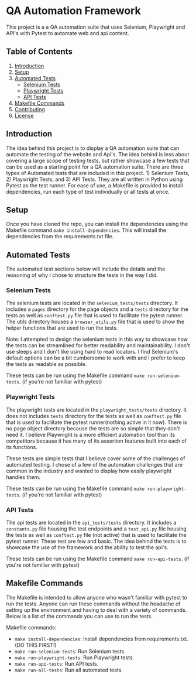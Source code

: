 # QA Automation Framework

This project is a a QA automation suite that uses Selenium, Playwright and API's with Pytest to automate web and api content. 

## Table of Contents
1. [Introduction](#introduction)
2. [Setup](#setup)
3. [Automated Tests](#automated-tests)
    - [Selenium Tests](#selenium-tests)
    - [Playwright Tests](#playwright-tests)
    - [API Tests](#api-tests)
4. [Makefile Commands](#makefile-commands)
5. [Contributing](#contributing)
6. [License](#license)

## Introduction
The idea behind this project is to display a QA automation suite that can automate the testing of the website and Api's. The idea behind is less about covering a large scope of testing tests, but rather showcase a few tests that can be used as a starting point for a QA automation suite. There are three types of Automated tests that are included in this project. 1) Selenium Tests, 2) Playwright Tests, and 3) API Tests. They are all written in Python using Pytest as the test runner. For ease of use, a Makefile is provided to install dependencies, run each type of test individually or all tests at once.

## Setup
Once you have cloned the repo, you can install the dependencies using the Makefile command `make install-dependencies`. This will install the dependencies from the requirements.txt file.

## Automated Tests
The automated test sections below will include the details and the reasoning of why I chose to structure the tests in the way I did.

### Selenium Tests
The selenium tests are located in the `selenium_tests/tests` directory. It includes a `pages` directory for the page objects and a `tests` directory for the tests as well as `conftest.py` file that is used to facilitate the pytest runner. The utils directory houses a `browser_utils.py` file that is used to show the helper functions that are used to run the tests.

Note: I attempted to design the selenium tests in this way to showcase how the tests can be streamlined for better readability and maintainability. I don't use sleeps and I don't like using hard to read locators. I find Selenium's default options can be a bit cumbersome to work with and I prefer to keep the tests as readable as possible.

These tests can be run using the Makefile command `make run-selenium-tests`. (if you're not familiar with pytest)

### Playwright Tests
The playwright tests are located in the `playwright_tests/tests` directory. It does not includes `tests` directory for the tests as well as `conftest.py` file that is used to facilitate the pytest runner(nothing active in it now). There is no page object directory because the tests are so simple that they don't need it. I believe Playwright is a more efficient automation tool than its competitors because it has many of its assertion features built into each of its functions.

These tests are simple tests that I believe cover some of the challenges of automated testing. I chose of a few of the automation challenges that are common in the industry and wanted to display how easily playwright handles them. 

These tests can be run using the Makefile command `make run-playwright-tests`. (if you're not familiar with pytest)


### API Tests
The api tests are located in the `api_tests/tests` directory. It includes a `constants.py` file housing the test endpoints and a `test_api.py` file housing the tests as well as `conftest.py` file (not active) that is used to facilitate the pytest runner. These test are few and basic. The idea behind the tests is to showcase the use of the framework and the ability to test the api's.

These tests can be run using the Makefile command `make run-api-tests`. (if you're not familiar with pytest)

## Makefile Commands
The Makefile is intended to allow anyone who wasn't familiar with pytest to run the tests. Anyone can run these commands without the headache of setting up the environment and having to deal with a variety of commands. Below is a list of the commands you can use to run the tests.

Makefile commands:
- `make install-dependencies`: Install dependencies from requirements.txt. (DO THIS FIRST!)
- `make run-selenium-tests`: Run Selenium tests.
- `make run-playwright-tests`: Run Playwright tests.
- `make run-api-tests`: Run API tests.
- `make run-all-tests`: Run all automated tests.
